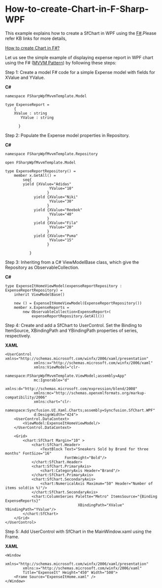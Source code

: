 # How-to-create-Chart-in-F-Sharp-WPF

This example explains how to create a SfChart in WPF using the [F#](https://docs.microsoft.com/en-us/dotnet/fsharp/what-is-fsharp).Please refer KB links for more details,

[How to create Chart in F#?](https://www.syncfusion.com/kb/11663/how-to-create-chart-in-f-wpf)

Let us see the simple example of displaying expense report in WPF chart using the F# ([MVVM Pattern](https://docs.microsoft.com/en-us/archive/msdn-magazine/2011/september/fsharp-programming-build-mvvm-applications-in-fsharp)) by following these steps:

Step 1: Create a model F# code for a simple Expense model with fields for XValue and YValue.

**C#**
```
namespace FSharpWpfMvvmTemplate.Model

type ExpenseReport =
    { 
	XValue : string
       YValue : string

      }
```
Step 2: Populate the Expense model properties in Repository.

**C#**
```
namespace FSharpWpfMvvmTemplate.Repository

open FSharpWpfMvvmTemplate.Model

type ExpenseReportRepository() =
    member x.GetAll() =
        seq{ 
		yield {XValue="Adidas" 
                    YValue="10"
                   }
             yield {XValue="Niki"
                    YValue="30" 
                   }    
             yield {XValue="Reebok" 
                    YValue="40"
                   }
             yield {XValue="Fila"
                    YValue="20"
                   }
             yield {XValue="Puma" 
                    YValue="15"
                   }

           }
```
Step 3: Inheriting from a C# ViewModelBase class, which give the Repository as ObservableCollection.

**C#**
```
type ExpenseItHomeViewModel(expenseReportRepository : ExpenseReportRepository) =   
    inherit ViewModelBase()
   
    new () = ExpenseItHomeViewModel(ExpenseReportRepository())
    member x.ExpenseReports = 
        new ObservableCollection<ExpenseReport>(
            expenseReportRepository.GetAll())
```
Step 4: Create and add a SfChart to UserControl. Set the Binding to ItemSource, XBindingPath and YBindingPath properties of series, respectively.

**XAML**
```
<UserControl xmlns="http://schemas.microsoft.com/winfx/2006/xaml/presentation"
             xmlns:x="http://schemas.microsoft.com/winfx/2006/xaml"      
             xmlns:ViewModel="clr-
                    namespace:FSharpWpfMvvmTemplate.ViewModel;assembly=App"       
             mc:Ignorable="d"    
             xmlns:d="http://schemas.microsoft.com/expression/blend/2008"             
             xmlns:mc="http://schemas.openxmlformats.org/markup-compatibility/2006" 
             xmlns:chart="clr-
             namespace:Syncfusion.UI.Xaml.Charts;assembly=Syncfusion.SfChart.WPF"
             d:DesignWidth="424">
    <UserControl.DataContext>
        <ViewModel:ExpenseItHomeViewModel/>                   
    </UserControl.DataContext>
    
    <Grid>
        <chart:SfChart Margin="10" >
            <chart:SfChart.Header>
                <TextBlock Text="Sneakers Sold by Brand for three months" FontSize="16"    
                           FontWeight="Bold"/>
            </chart:SfChart.Header>
            <chart:SfChart.PrimaryAxis>
                <chart:CategoryAxis Header="Brand"/>
            </chart:SfChart.PrimaryAxis>
            <chart:SfChart.SecondaryAxis>
                <chart:NumericalAxis Maximum="50" Header="Number of items sold(in %)"/>
            </chart:SfChart.SecondaryAxis>
            <chart:ColumnSeries Palette="Metro" ItemsSource="{Binding ExpenseReports}" 
                                 XBindingPath="XValue" YBindingPath="YValue"/>
        </chart:SfChart>
    </Grid>
</UserControl>
```
Step 5: Add UserControl with SfChart in the MainWindow.xaml using the Frame.

**XAML**
```
<Window
        xmlns="http://schemas.microsoft.com/winfx/2006/xaml/presentation"
        xmlns:x="http://schemas.microsoft.com/winfx/2006/xaml"
        Title="ExpenseIt" Height="450" Width="500">
    <Frame Source="ExpenseItHome.xaml" />
</Window>
```


